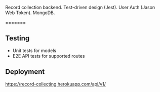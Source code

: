 Record collection backend.  Test-driven design (Jest).  User Auth (Jason Web Token). MongoDB.

=======
## Testing

* Unit tests for models
* E2E API tests for supported routes

## Deployment

https://record-collecting.herokuapp.com/api/v1/

